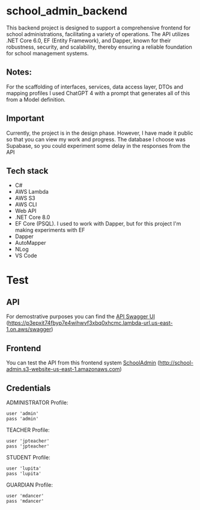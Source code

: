 # school_admin_backend
This backend project is designed to support a comprehensive frontend for school administrations, facilitating a variety of operations. The API utilizes .NET Core 6.0, EF (Entity Framework), and Dapper, known for their robustness, security, and scalability, thereby ensuring a reliable foundation for school management systems.

## Notes:
For the scaffolding of interfaces, services, data access layer, DTOs and mapping profiles I used ChatGPT 4 with a prompt that generates all of this from a Model definition.

## Important
Currently, the project is in the design phase. However, I have made it public so that you can view my work and progress.
The database I choose was Supabase, so you could experiment some delay in the responses from the API

## Tech stack
- C#
- AWS Lambda
- AWS S3
- AWS CLI
- Web API
- .NET Core 8.0
- EF Core (PSQL). I used to work with Dapper, but for this project I'm making experiments with EF
- Dapper
- AutoMapper
- NLog
- VS Code

# Test
## API
For demostrative purposes you can find the [API Swagger UI](https://p3epxit74fbyp7e4wihwvf3xbq0xhcmc.lambda-url.us-east-1.on.aws/swagger) (https://p3epxit74fbyp7e4wihwvf3xbq0xhcmc.lambda-url.us-east-1.on.aws/swagger)

## Frontend
You can test the API from this frontend system [SchoolAdmin](http://school-admin.s3-website-us-east-1.amazonaws.com) (http://school-admin.s3-website-us-east-1.amazonaws.com)

## Credentials
ADMINISTRATOR Profile:

    user 'admin'
    pass 'admin'

TEACHER Profile:

    user 'jpteacher'
    pass 'jpteacher'

STUDENT Profile:

    user 'lupita'
    pass 'lupita'

GUARDIAN Profile:

    user 'mdancer'
    pass 'mdancer'
